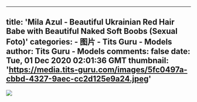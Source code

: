 
---
title: 'Mila Azul - Beautiful Ukrainian Red Hair Babe with Beautiful Naked Soft Boobs (Sexual Foto)'
categories: 
    - 图片
    - Tits Guru - Models
author: Tits Guru - Models
comments: false
date: Tue, 01 Dec 2020 02:01:36 GMT
thumbnail: 'https://media.tits-guru.com/images/5fc0497a-cbbd-4327-9aec-cc2d125e9a24.jpeg'
---

<div>   
<img src="https://media.tits-guru.com/images/5fc0497a-cbbd-4327-9aec-cc2d125e9a24.jpeg" referrerpolicy="no-referrer">  
</div>
            